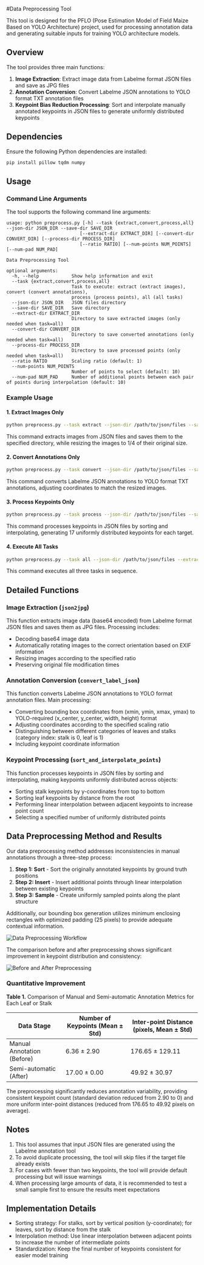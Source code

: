 #Data Preprocessing Tool

This tool is designed for the PFLO (Pose Estimation Model of Field Maize Based on YOLO Architecture) project, used for processing annotation data and generating suitable inputs for training YOLO architecture models.

## Overview

The tool provides three main functions:

1. **Image Extraction**: Extract image data from Labelme format JSON files and save as JPG files
2. **Annotation Conversion**: Convert Labelme JSON annotations to YOLO format TXT annotation files
3. **Keypoint Bias Reduction Processing**: Sort and interpolate manually annotated keypoints in JSON files to generate uniformly distributed keypoints

## Dependencies

Ensure the following Python dependencies are installed:

```bash
pip install pillow tqdm numpy
```

## Usage

### Command Line Arguments

The tool supports the following command line arguments:

```
usage: python preprocess.py [-h] --task {extract,convert,process,all} --json-dir JSON_DIR --save-dir SAVE_DIR
                           [--extract-dir EXTRACT_DIR] [--convert-dir CONVERT_DIR] [--process-dir PROCESS_DIR]
                           [--ratio RATIO] [--num-points NUM_POINTS] [--num-pad NUM_PAD]

Data Preprocessing Tool

optional arguments:
  -h, --help            Show help information and exit
  --task {extract,convert,process,all}
                        Task to execute: extract (extract images), convert (convert annotations), 
                        process (process points), all (all tasks)
  --json-dir JSON_DIR   JSON files directory
  --save-dir SAVE_DIR   Save directory
  --extract-dir EXTRACT_DIR
                        Directory to save extracted images (only needed when task=all)
  --convert-dir CONVERT_DIR
                        Directory to save converted annotations (only needed when task=all)
  --process-dir PROCESS_DIR
                        Directory to save processed points (only needed when task=all)
  --ratio RATIO         Scaling ratio (default: 1)
  --num-points NUM_POINTS
                        Number of points to select (default: 10)
  --num-pad NUM_PAD     Number of additional points between each pair of points during interpolation (default: 10)
```

### Example Usage

#### 1. Extract Images Only

```bash
python preprocess.py --task extract --json-dir /path/to/json/files --save-dir /path/to/save/images --ratio 4
```

This command extracts images from JSON files and saves them to the specified directory, while resizing the images to 1/4 of their original size.

#### 2. Convert Annotations Only

```bash
python preprocess.py --task convert --json-dir /path/to/json/files --save-dir /path/to/save/labels --ratio 4
```

This command converts Labelme JSON annotations to YOLO format TXT annotations, adjusting coordinates to match the resized images.

#### 3. Process Keypoints Only

```bash
python preprocess.py --task process --json-dir /path/to/json/files --save-dir /path/to/save/processed/json --num-points 17 --num-pad 10
```

This command processes keypoints in JSON files by sorting and interpolating, generating 17 uniformly distributed keypoints for each target.

#### 4. Execute All Tasks

```bash
python preprocess.py --task all --json-dir /path/to/json/files --extract-dir /path/to/save/images --convert-dir /path/to/save/labels --process-dir /path/to/save/processed/json --ratio 4 --num-points 17 --num-pad 10
```

This command executes all three tasks in sequence.

## Detailed Functions

### Image Extraction (`json2jpg`)

This function extracts image data (base64 encoded) from Labelme format JSON files and saves them as JPG files. Processing includes:

- Decoding base64 image data
- Automatically rotating images to the correct orientation based on EXIF information
- Resizing images according to the specified ratio
- Preserving original file modification times

### Annotation Conversion (`convert_label_json`)

This function converts Labelme JSON annotations to YOLO format annotation files. Main processing:

- Converting bounding box coordinates from (xmin, ymin, xmax, ymax) to YOLO-required (x_center, y_center, width, height) format
- Adjusting coordinates according to the specified scaling ratio
- Distinguishing between different categories of leaves and stalks (category index: stalk is 0, leaf is 1)
- Including keypoint coordinate information

### Keypoint Processing (`sort_and_interpolate_points`)

This function processes keypoints in JSON files by sorting and interpolating, making keypoints uniformly distributed across objects:

- Sorting stalk keypoints by y-coordinates from top to bottom
- Sorting leaf keypoints by distance from the root
- Performing linear interpolation between adjacent keypoints to increase point count
- Selecting a specified number of uniformly distributed points

## Data Preprocessing Method and Results

Our data preprocessing method addresses inconsistencies in manual annotations through a three-step process:

1. **Step 1: Sort** - Sort the originally annotated keypoints by ground truth positions
2. **Step 2: Insert** - Insert additional points through linear interpolation between existing keypoints
3. **Step 3: Sample** - Create uniformly sampled points along the plant structure

Additionally, our bounding box generation utilizes minimum enclosing rectangles with optimized padding (25 pixels) to provide adequate contextual information.

![Data Preprocessing Workflow](https://github.com/Akacaesarp/PFLO/blob/master/figure/3.png)

The comparison before and after preprocessing shows significant improvement in keypoint distribution and consistency:

![Before and After Preprocessing](https://github.com/Akacaesarp/PFLO/blob/master/figure/4.svg)

### Quantitative Improvement

**Table 1.** Comparison of Manual and Semi-automatic Annotation Metrics for Each Leaf or Stalk

| Data Stage | Number of Keypoints (Mean ± Std) | Inter-point Distance (pixels, Mean ± Std) |
|------------|----------------------------------|-------------------------------------------|
| Manual Annotation (Before) | 6.36 ± 2.90 | 176.65 ± 129.11 |
| Semi-automatic (After) | 17.00 ± 0.00 | 49.92 ± 30.97 |

The preprocessing significantly reduces annotation variability, providing consistent keypoint count (standard deviation reduced from 2.90 to 0) and more uniform inter-point distances (reduced from 176.65 to 49.92 pixels on average).

## Notes

1. This tool assumes that input JSON files are generated using the Labelme annotation tool
2. To avoid duplicate processing, the tool will skip files if the target file already exists
3. For cases with fewer than two keypoints, the tool will provide default processing but will issue warnings
4. When processing large amounts of data, it is recommended to test a small sample first to ensure the results meet expectations

## Implementation Details

- Sorting strategy: For stalks, sort by vertical position (y-coordinate); for leaves, sort by distance from the stalk
- Interpolation method: Use linear interpolation between adjacent points to increase the number of intermediate points
- Standardization: Keep the final number of keypoints consistent for easier model training


